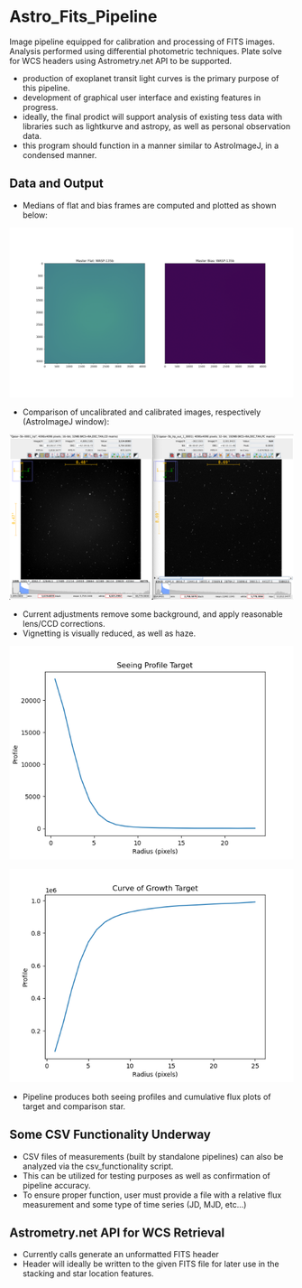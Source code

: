 # Astro_Fits_Pipeline
Image pipeline equipped for calibration and processing of FITS images. Analysis performed using differential photometric techniques. Plate solve for WCS headers using Astrometry.net API to be supported.
- production of exoplanet transit light curves is the primary purpose of this pipeline.
- development of graphical user interface and existing features in progress.
- ideally, the final prodict will support analysis of existing tess data with libraries such as lightkurve and astropy, as well as personal observation data.
- this program should function in a manner similar to AstroImageJ, in a condensed manner.

## Data and Output
- Medians of flat and bias frames are computed and plotted as shown below:

![image](./static/master_frames.png)

- Comparison of uncalibrated and calibrated images, respectively (AstroImageJ window):
  
![image](./static/comparison.png)

- Current adjustments remove some background, and apply reasonable lens/CCD corrections.
- Vignetting is visually reduced, as well as haze.

![image](./static/sp.png)

![image](./static/test.png)

- Pipeline produces both seeing profiles and cumulative flux plots of target and comparison star.
## Some CSV Functionality Underway
- CSV files of measurements (built by standalone pipelines) can also be analyzed via the csv_functionality script.
- This can be utilized for testing purposes as well as confirmation of pipeline accuracy.
- To ensure proper function, user must provide a file with a relative flux measurement and some type of time series (JD, MJD, etc...)

## Astrometry.net API for WCS Retrieval
- Currently calls generate an unformatted FITS header
- Header will ideally be written to the given FITS file for later use in the stacking and star location features.
